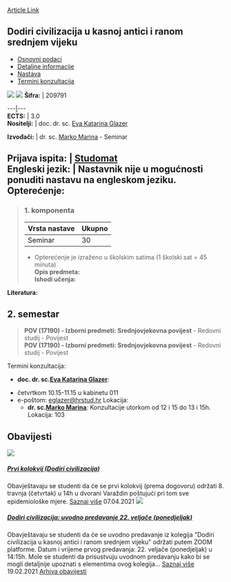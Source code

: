 [Article Link](https://www.fhs.hr/predmet/dcukarsv)

## Dodiri civilizacija u kasnoj antici i ranom srednjem vijeku
  * [Osnovni podaci](https://www.fhs.hr/predmet/dcukarsv#v1id-904793_359118_1_0 "Osnovni podaci")
  * [Detaljne informacije](https://www.fhs.hr/predmet/dcukarsv#v1id-904793_359118_1_1 "Detaljne informacije")
  * [Nastava](https://www.fhs.hr/predmet/dcukarsv#v1id-904793_359118_1_2 "Nastava")
  * [Termini konzultacija](https://www.fhs.hr/predmet/dcukarsv#v1id-904793_359118_1_3 "Termini konzultacija")


[![](https://www.fhs.hr/img/flags/gif/hr.gif)](https://www.fhs.hr/predmet/dcukarsv) [![](https://www.fhs.hr/img/flags/gif/gb.gif)](https://www.fhs.hr/en/course/cbcilaatema)
**Šifra:** |  209791  
  
---|---  
**ECTS:** |  3.0   
**Nositelji:** |  doc. dr. sc. [Eva Katarina Glazer](https://www.fhs.hr/djelatnik/eva_katarina.glazer)   
  
**Izvođači:** |  dr. sc. [Marko Marina](https://www.fhs.hr/djelatnik/marko.marina) - Seminar  
  
**Prijava ispita:** |  [Studomat](http://www.isvu.hr/studomat)  
**Engleski jezik:** |  Nastavnik nije u mogućnosti ponuditi nastavu na engleskom jeziku.   
**Opterećenje:**  
---  
> ### 1. komponenta
> | Vrsta nastave | Ukupno  
> ---|---  
> Seminar | 30  
> * Opterećenje je izraženo u školskim satima (1 školski sat = 45 minuta)   
**Opis predmeta:**  
> **Ishodi učenja:**  

  
**Literatura:**  

  
**2. semestar**  
---  
> **POV (17190) - Izborni predmeti: Srednjovjekovna povijest** - Redovni studij - Povijest  
>  **POV (17190) - Izborni predmeti: Srednjovjekovna povijest** - Redovni studij - Povijest  
>   
Termini konzultacija: 
  * **doc. dr. sc.[Eva Katarina Glazer](https://www.fhs.hr/djelatnik/eva_katarina.glazer)**: 
- četvrtkom 10.15-11.15 u kabinetu 011
- e-poštom: eglazer@hrstud.hr
Lokacija: 
  * **dr. sc.[Marko Marina](https://www.fhs.hr/djelatnik/marko.marina)**: 
Konzultacije utorkom od 12 i 15 do 13 i 15h. 
Lokacija: 103 


## Obavijesti
[ ![](https://www.fhs.hr/_pub/themes_static/hrstud2024/default/img/default_news.jpg) ](https://www.fhs.hr/predmet/dcukarsv?@=21ezo#news_118211)
#####  [Prvi kolokvij (Dodiri civilizacija)](https://www.fhs.hr/predmet/dcukarsv?@=21ezo#news_118211)
Obavještavaju se studenti da će se prvi kolokvij (prema dogovoru) održati 8. travnja (četvrtak) u 14h u dvorani Varaždin poštujući pri tom sve epidemiološke mjere. 
[Saznaj više](https://www.fhs.hr/predmet/dcukarsv?@=21ezo#news_118211)
07.04.2021
[ ![](https://www.fhs.hr/_pub/themes_static/hrstud2024/default/img/default_news.jpg) ](https://www.fhs.hr/predmet/dcukarsv?@=21efp#news_118211)
#####  [Dodiri civilizacija: uvodno predavanje 22. veljače (ponedjeljak)](https://www.fhs.hr/predmet/dcukarsv?@=21efp#news_118211)
Obavještavaju se studenti da će se uvodno predavanje iz kolegija "Dodiri civilizacija u kasnoj antici i ranom srednjem vijeku" održati putem ZOOM platforme. Datum i vrijeme prvog predavanja: 22. veljače (ponedjeljak) u 14:15h. Mole se studenti da prisustvuju uvodnom predavanju kako bi se mogli detaljnije upoznati s elementima ovog kolegija... 
[Saznaj više](https://www.fhs.hr/predmet/dcukarsv?@=21efp#news_118211)
19.02.2021
[Arhiva obavijesti](https://www.fhs.hr/predmet/dcukarsv?@=21a46#news_118211 "Arhiva obavijesti")
